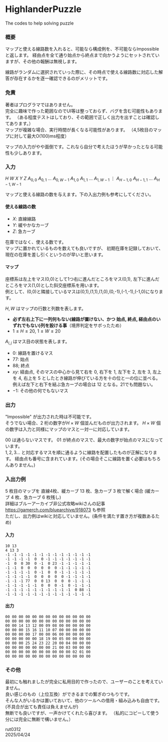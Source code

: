 # HighlanderPuzzle
The codes to help solving puzzle

### 概要

マップと使える線路数を入れると、可能なら構成例を、不可能ならImpossibleと返します。
経由点を全て通り始点から終点まで向かうようにセットされていますが、その他の報酬は無視します。

線路がランダムに選択されていった際に、その時点で使える線路数に対応した解答が存在するかを逐一確認できるのがメリットです。


### 免責

著者はプログラマではありません。  
完全に趣味で作った範囲なのでUI等は整っておらず、バグを含む可能性もあります。
（ある程度テストはしており、その範囲で正しく出力を出すことは確認してあります。）  
マップが複雑な場合、実行時間が長くなる可能性があります。
（4,5枚目のマップに対して最大O(100)ms程度）

マップの入力がやや面倒です。これなら自分で考えたほうが早かったとなる可能性も少しあります。

### 入力


$H$ $W$
$X$ $Y$ $Z$
$A_{0,0}$ $A_{0,1}$ $\ldots$ $A_{0,W-1}$
$A_{1,0}$ $A_{1,1}$ $\ldots$ $A_{1,W-1}$
$\vdots$
$A_{H-1,0}$ $A_{H-1,1}$ $\ldots$ $A_{H-1,W-1}$


マップと使える線路の数を与えます。下の入出力例も参考にしてください。

#### 使える線路の数

- $X$: 直線線路
- $Y$: 緩やかなカーブ
- $Z$: 急カーブ

在庫ではなく、使える数です。  
マップに置かれているものを数えても良いですが、
初期在庫を記録しておいて、現在の在庫を差し引くというのが早いと思います。


#### マップ

座標系は左上をマス(0,0)として1つ右に進んだところをマス(0,1), 左下に進んだところをマス(1,0)とした斜交座標系を用います。  
例として、(0,0)と隣接しているマスは(0,1),(1,1),(1,0),(0,-1),(-1,-1),(-1,0)になります。

$H,W$ はマップの行数と列数を表します。

- **必ず左右上下に一列何もない(線路が置けない、かつ 始点, 終点, 経由点のいずれでもない)列を設ける事**（境界判定をサボったため）
- $1\leq H\leq 20$, $1\leq W\leq 20$

$A_{i,j}$ はマス目の状態を表します。


- $0$: 線路を置けるマス
- $77$: 始点
- $88$; 終点
- $xy$: 経由点, そのマスの中心から見て右を $0$, 右下を $1$, 左下を $2$, 左を $3$, 左上を $4$, 右上を $5$ としたとき線路が伸びている方を十の位と一の位に並べる。例えば左下と右下を結ぶ急カーブの場合は $12$ となる。$21$でも問題ない。
- $-1$: その他の何でもないマス

### 出力

"Impossible" が出力された時は不可能です。  
そうでない場合、$2$ 桁の数字が$H\times W$ 個並んだものが出力されます。
$H\times W$ 個の数字は入力と同様にマップのマスと一対一に対応しています。

$00$ は通らないマスです。
$01$ が終点のマスで、最大の数字が始点のマスになっています。  
$1,2,3\ldots$ と対応するマスを順に通るように線路を配置したものが正解になります。
経由点も番号に含まれています。(その場合そこに線路を置く必要はもちろんありません。)


### 入出力例

$5$ 枚目のマップを 直線$4$枚、緩カーブ $13$ 枚、急カーブ $3$ 枚で解く場合 (緩カーブ $4$ 枚、急カーブ $6$ 枚残し)  
詳細はブルーアーカイブ非公式攻略wikiさんの記事 https://gamerch.com/bluearchive/918073 も参照  
ただし、出力例はwikiと対応していません。(条件を満たす置き方が複数あるため)

#### 入力

```
10 13
4 13 3
-1 -1 -1 -1 -1 -1 -1 -1 -1 -1 -1 -1 -1
-1 -1 -1 -1  0  0 -1 -1 -1 -1 -1 -1 -1
-1  0  0 30  0 -1  0 23 -1 -1 -1 -1 -1
-1 -1  0  0  0  0  0  0 -1 -1 -1 -1 -1
-1 -1 -1 -1  0 -1  0  0 -1 -1 -1 -1 -1
-1 -1 -1 -1  0  0  0  0  0 -1 -1 -1 -1
-1 -1 -1 77  0  0 13  0  0  0 -1 -1 -1
-1 -1 -1 -1 -1  0  0  0 -1  0 -1 -1 -1
-1 -1 -1 -1 -1 -1 -1 -1 -1 -1  0 88 -1
-1 -1 -1 -1 -1 -1 -1 -1 -1 -1 -1 -1 -1
```

#### 出力

```
00 00 00 00 00 00 00 00 00 00 00 00 00
00 00 00 00 00 00 00 00 00 00 00 00 00
00 00 14 13 12 00 09 08 00 00 00 00 00
00 00 00 15 16 11 10 07 00 00 00 00 00
00 00 00 00 17 00 00 06 00 00 00 00 00
00 00 00 00 00 18 19 00 05 00 00 00 00
00 00 00 25 24 23 22 20 00 04 00 00 00
00 00 00 00 00 00 00 21 00 03 00 00 00
00 00 00 00 00 00 00 00 00 00 02 01 00
00 00 00 00 00 00 00 00 00 00 00 00 00
```

### その他

最初にも触れましたが完全に私用目的で作ったので、ユーザーのことを考えていません。  
良い感じのもの（上位互換）ができるまでの繋ぎのつもりです。  
そんな人がいるかは置いておいて、他のツールへの借用・組み込みも自由です。(不具合が出ても責任は負えませんが)  
無断でも良いですが、一声かけてくれたら喜びます。
（私的にコピーして使う分には完全に無断で構いません。）

rut0312  
2025/04/24